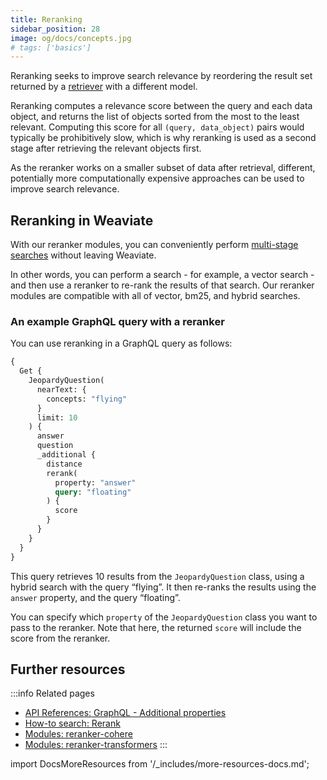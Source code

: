 ```yaml
---
title: Reranking
sidebar_position: 28
image: og/docs/concepts.jpg
# tags: ['basics']
---
```


Reranking seeks to improve search relevance by reordering the result set returned by a [retriever](../modules/retriever-vectorizer-modules/index.md) with a different model.

Reranking computes a relevance score between the query and each data object, and returns the list of objects sorted from the most to the least relevant. Computing this score for all `(query, data_object)` pairs would typically be prohibitively slow, which is why reranking is used as a second stage after retrieving the relevant objects first.

As the reranker works on a smaller subset of data after retrieval, different, potentially more computationally expensive approaches can be used to improve search relevance.

## Reranking in Weaviate

With our reranker modules, you can conveniently perform [multi-stage searches](/blog/cross-encoders-as-reranker) without leaving Weaviate.

In other words, you can perform a search - for example, a vector search - and then use a reranker to re-rank the results of that search. Our reranker modules are compatible with all of vector, bm25, and hybrid searches.

### An example GraphQL query with a reranker

You can use reranking in a GraphQL query as follows:

```graphql
{
  Get {
    JeopardyQuestion(
      nearText: {
        concepts: "flying"
      }
      limit: 10
    ) {
      answer
      question
      _additional {
        distance
        rerank(
          property: "answer"
          query: "floating"
        ) {
          score
        }
      }
    }
  }
}
```

This query retrieves 10 results from the `JeopardyQuestion` class, using a hybrid search with the query “flying”. It then re-ranks the results using the `answer` property, and the query “floating”.

You can specify which `property` of the `JeopardyQuestion` class you want to pass to the reranker. Note that here, the returned `score` will include the score from the reranker.

## Further resources

:::info Related pages
- [API References: GraphQL - Additional properties](../api/graphql/additional-properties.md#rerank)
- [How-to search: Rerank](../search/rerank.md)
- [Modules: reranker-cohere](../modules/retriever-vectorizer-modules/reranker-cohere.md)
- [Modules: reranker-transformers](../modules/retriever-vectorizer-modules/reranker-transformers.md)
:::

import DocsMoreResources from '/_includes/more-resources-docs.md';

<DocsMoreResources />

